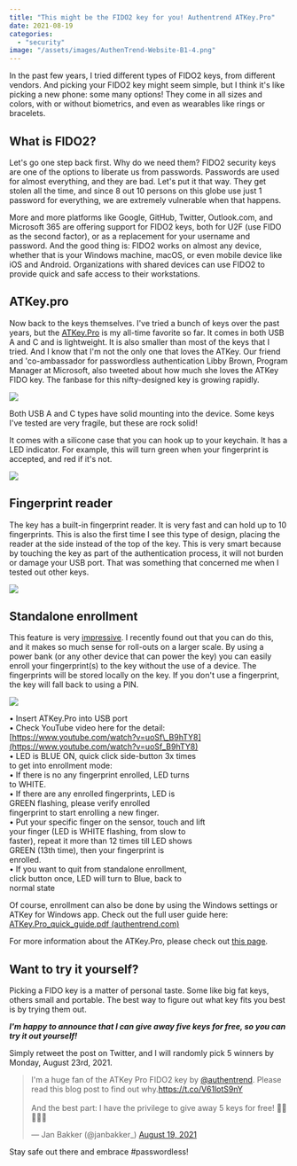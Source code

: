 ```yaml
---
title: "This might be the FIDO2 key for you! Authentrend ATKey.Pro"
date: 2021-08-19
categories: 
  - "security"
image: "/assets/images/AuthenTrend-Website-B1-4.png"
---
```


In the past few years, I tried different types of FIDO2 keys, from different vendors. And picking your FIDO2 key might seem simple, but I think it's like picking a new phone: some many options! They come in all sizes and colors, with or without biometrics, and even as wearables like rings or bracelets.

## What is FIDO2?

Let's go one step back first. Why do we need them? FIDO2 security keys are one of the options to liberate us from passwords. Passwords are used for almost everything, and they are bad. Let's put it that way. They get stolen all the time, and since 8 out 10 persons on this globe use just 1 password for everything, we are extremely vulnerable when that happens.

More and more platforms like Google, GitHub, Twitter, Outlook.com, and Microsoft 365 are offering support for FIDO2 keys, both for U2F (use FIDO as the second factor), or as a replacement for your username and password. And the good thing is: FIDO2 works on almost any device, whether that is your Windows machine, macOS, or even mobile device like iOS and Android. Organizations with shared devices can use FIDO2 to provide quick and safe access to their workstations.

## ATKey.pro

Now back to the keys themselves. I've tried a bunch of keys over the past years, but the [ATKey.Pro](https://authentrend.com/atkey-pro/) is my all-time favorite so far. It comes in both USB A and C and is lightweight. It is also smaller than most of the keys that I tried. And I know that I'm not the only one that loves the ATKey. Our friend and 'co-ambassador for passwordless authentication Libby Brown, Program Manager at Microsoft, also tweeted about how much she loves the ATKey FIDO key. The fanbase for this nifty-designed key is growing rapidly.

![](/assets/images/image-106.png)

Both USB A and C types have solid mounting into the device. Some keys I've tested are very fragile, but these are rock solid!

It comes with a silicone case that you can hook up to your keychain. It has a LED indicator. For example, this will turn green when your fingerprint is accepted, and red if it's not.

![](/assets/images/71FHJkutfQS._AC_SL1500_.jpg)

## Fingerprint reader

The key has a built-in fingerprint reader. It is very fast and can hold up to 10 fingerprints. This is also the first time I see this type of design, placing the reader at the side instead of the top of the key. This is very smart because by touching the key as part of the authentication process, it will not burden or damage your USB port. That was something that concerned me when I tested out other keys.

![](/assets/images/71KRmnoW65S._AC_SL1500_.jpg)

## Standalone enrollment

This feature is very [impressive](https://authentrend.com/wp-content/uploads/2021/05/ezgif.com-gif-maker.gif). I recently found out that you can do this, and it makes so much sense for roll-outs on a larger scale. By using a power bank (or any other device that can power the key) you can easily enroll your fingerprint(s) to the key without the use of a device. The fingerprints will be stored locally on the key. If you don't use a fingerprint, the key will fall back to using a PIN.

![](/assets/images/image-107.png)

• Insert ATKey.Pro into USB port  
• Check YouTube video here for the detail:  
[https://www.youtube.com/watch?v=uoSf\_B9hTY8](https://www.youtube.com/watch?v=uoSf_B9hTY8)  
• LED is BLUE ON, quick click side-button 3x times  
to get into enrollment mode:  
• If there is no any fingerprint enrolled, LED turns  
to WHITE.  
• If there are any enrolled fingerprints, LED is  
GREEN flashing, please verify enrolled  
fingerprint to start enrolling a new finger.  
• Put your specific finger on the sensor, touch and lift  
your finger (LED is WHITE flashing, from slow to  
faster), repeat it more than 12 times till LED shows  
GREEN (13th time), then your fingerprint is  
enrolled.  
• If you want to quit from standalone enrollment,  
click button once, LED will turn to Blue, back to  
normal state

Of course, enrollment can also be done by using the Windows settings or ATKey for Windows app. Check out the full user guide here: [ATKey.Pro\_quick\_guide.pdf (authentrend.com)](https://authentrend.com/download/ATKey.Pro_quick_guide.pdf)

For more information about the ATKey.Pro, please check out [this page](https://authentrend.com/atkey-pro/).

## Want to try it yourself?

Picking a FIDO key is a matter of personal taste. Some like big fat keys, others small and portable. The best way to figure out what key fits you best is by trying them out.

**_I'm happy to announce that I can give away five keys for free, so you can try it out yourself!_**

Simply retweet the post on Twitter, and I will randomly pick 5 winners by Monday, August 23rd, 2021.

<blockquote class="twitter-tweet"><p lang="en" dir="ltr">I'm a huge fan of the ATKey Pro FIDO2 key by <a href="https://twitter.com/authentrend?ref_src=twsrc%5Etfw">@authentrend</a>. Please read this blog post to find out why.<a href="https://t.co/V61lotS9nY">https://t.co/V61lotS9nY</a><br><br>And the best part: I have the privilege to give away 5 keys for free! 🔑🔑🔑🔑🔑</p>— Jan Bakker (@janbakker_) <a href="https://twitter.com/janbakker_/status/1428382770708025352?ref_src=twsrc%5Etfw">August 19, 2021</a></blockquote>
<script async src="https://platform.twitter.com/widgets.js" charset="utf-8"></script>

Stay safe out there and embrace #passwordless!
